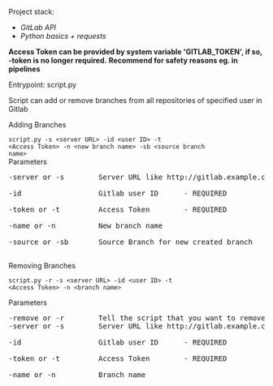 Project stack:
- <i> GitLab API </i>
- <i> Python basics + requests </i>

<b> Access Token can be provided by system variable 'GITLAB_TOKEN', if so, -token is no longer required.</b>
<b> Recommend for safety reasons eg. in pipelines</b> 

Entrypoint: script.py

Script can add or remove branches from all repositories of specified user in Gitlab

Adding Branches

<code>script.py -s \<server URL> -id \<user ID> -t \<Access Token> -n \<new branch name> -sb \<source branch name> </code><br>
Parameters
<pre>
-server or -s        Server URL like http://gitlab.example.com   -default https://gitlab.com <br>
-id                  Gitlab user ID      - REQUIRED<br>
-token or -t         Access Token        - REQUIRED<br>
-name or -n          New branch name                             -default NewBranch<br>
-source or -sb       Source Branch for new created branch        -default master<br>
</pre>
Removing Branches<br>

<code>script.py -r -s \<server URL> -id \<user ID> -t \<Access Token> -n \<branch name><br> </code><br>
Parameters
<pre>
-remove or -r        Tell the script that you want to remove branches - REQUIRED to remove
-server or -s        Server URL like http://gitlab.example.com   -default https://gitlab.com<br>
-id                  Gitlab user ID      - REQUIRED<br>
-token or -t         Access Token        - REQUIRED<br>
-name or -n          Branch name                                  -default NewBranch<br></pre>

